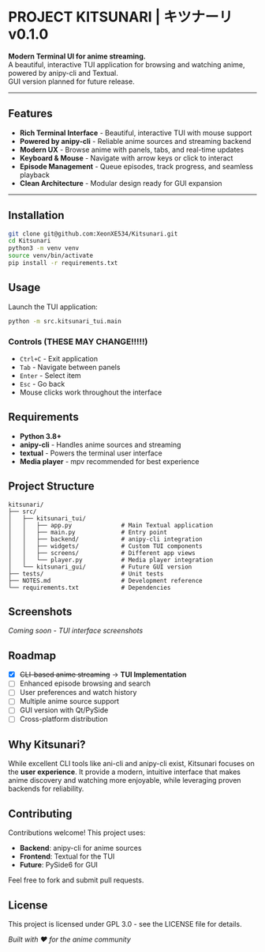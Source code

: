 # PROJECT KITSUNARI | キツナーリ v0.1.0

**Modern Terminal UI for anime streaming.**  
A beautiful, interactive TUI application for browsing and watching anime, powered by anipy-cli and Textual.  
GUI version planned for future release.

---

## Features

- **Rich Terminal Interface** - Beautiful, interactive TUI with mouse support
- **Powered by anipy-cli** - Reliable anime sources and streaming backend  
- **Modern UX** - Browse anime with panels, tabs, and real-time updates
- **Keyboard & Mouse** - Navigate with arrow keys or click to interact
- **Episode Management** - Queue episodes, track progress, and seamless playback
- **Clean Architecture** - Modular design ready for GUI expansion

---

## Installation

```bash
git clone git@github.com:XeonXE534/Kitsunari.git
cd Kitsunari
python3 -m venv venv
source venv/bin/activate
pip install -r requirements.txt
```

## Usage

Launch the TUI application:
```bash
python -m src.kitsunari_tui.main
```

### Controls (THESE MAY CHANGE!!!!!)
- `Ctrl+C` - Exit application
- `Tab` - Navigate between panels
- `Enter` - Select item
- `Esc` - Go back
- Mouse clicks work throughout the interface

## Requirements

- **Python 3.8+**
- **anipy-cli** - Handles anime sources and streaming
- **textual** - Powers the terminal user interface
- **Media player** - mpv recommended for best experience

## Project Structure

```
kitsunari/
├── src/
│   ├── kitsunari_tui/
│   │   ├── app.py              # Main Textual application
│   │   ├── main.py             # Entry point
│   │   ├── backend/            # anipy-cli integration
│   │   ├── widgets/            # Custom TUI components  
│   │   ├── screens/            # Different app views
│   │   └── player.py           # Media player integration
│   └── kitsunari_gui/          # Future GUI version
├── tests/                      # Unit tests
├── NOTES.md                    # Development reference
└── requirements.txt            # Dependencies
```

## Screenshots

*Coming soon - TUI interface screenshots*

## Roadmap

- [x] ~~CLI-based anime streaming~~ → **TUI Implementation**
- [ ] Enhanced episode browsing and search
- [ ] User preferences and watch history  
- [ ] Multiple anime source support
- [ ] GUI version with Qt/PySide
- [ ] Cross-platform distribution

## Why Kitsunari?

While excellent CLI tools like ani-cli and anipy-cli exist, Kitsunari focuses on the **user experience**. It provide a modern, intuitive interface that makes anime discovery and watching more enjoyable, while leveraging proven backends for reliability.

## Contributing

Contributions welcome! This project uses:
- **Backend**: anipy-cli for anime sources
- **Frontend**: Textual for the TUI
- **Future**: PySide6 for GUI

Feel free to fork and submit pull requests.

## License

This project is licensed under GPL 3.0 - see the LICENSE file for details.

*Built with ❤️ for the anime community*
